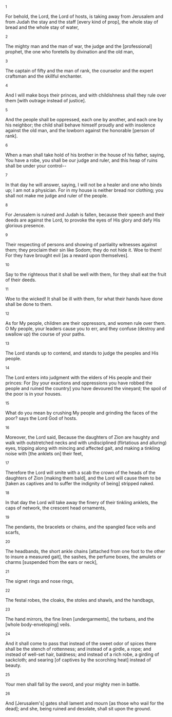 <sup>1</sup> 

For behold, the Lord, the Lord of hosts, is taking away from Jerusalem and from Judah the stay and the staff [every kind of prop], the whole stay of bread and the whole stay of water, 

<sup>2</sup> 

The mighty man and the man of war, the judge and the [professional] prophet, the one who foretells by divination and the old man, 

<sup>3</sup> 

The captain of fifty and the man of rank, the counselor and the expert craftsman and the skillful enchanter. 

<sup>4</sup> 

And I will make boys their princes, and with childishness shall they rule over them [with outrage instead of justice]. 

<sup>5</sup> 

And the people shall be oppressed, each one by another, and each one by his neighbor; the child shall behave himself proudly and with insolence against the old man, and the lowborn against the honorable [person of rank]. 

<sup>6</sup> 

When a man shall take hold of his brother in the house of his father, saying, You have a robe, you shall be our judge and ruler, and this heap of ruins shall be under your control-- 

<sup>7</sup> 

In that day he will answer, saying, I will not be a healer and one who binds up; I am not a physician. For in my house is neither bread nor clothing; you shall not make me judge and ruler of the people. 

<sup>8</sup> 

For Jerusalem is ruined and Judah is fallen, because their speech and their deeds are against the Lord, to provoke the eyes of His glory and defy His glorious presence. 

<sup>9</sup> 

Their respecting of persons and showing of partiality witnesses against them; they proclaim their sin like Sodom; they do not hide it. Woe to them! For they have brought evil [as a reward upon themselves]. 

<sup>10</sup> 

Say to the righteous that it shall be well with them, for they shall eat the fruit of their deeds. 

<sup>11</sup> 

Woe to the wicked! It shall be ill with them, for what their hands have done shall be done to them. 

<sup>12</sup> 

As for My people, children are their oppressors, and women rule over them. O My people, your leaders cause you to err, and they confuse (destroy and swallow up) the course of your paths. 

<sup>13</sup> 

The Lord stands up to contend, and stands to judge the peoples and His people. 

<sup>14</sup> 

The Lord enters into judgment with the elders of His people and their princes: For [by your exactions and oppressions you have robbed the people and ruined the country] you have devoured the vineyard; the spoil of the poor is in your houses. 

<sup>15</sup> 

What do you mean by crushing My people and grinding the faces of the poor? says the Lord God of hosts. 

<sup>16</sup> 

Moreover, the Lord said, Because the daughters of Zion are haughty and walk with outstretched necks and with undisciplined (flirtatious and alluring) eyes, tripping along with mincing and affected gait, and making a tinkling noise with [the anklets on] their feet, 

<sup>17</sup> 

Therefore the Lord will smite with a scab the crown of the heads of the daughters of Zion [making them bald], and the Lord will cause them to be [taken as captives and to suffer the indignity of being] stripped naked. 

<sup>18</sup> 

In that day the Lord will take away the finery of their tinkling anklets, the caps of network, the crescent head ornaments, 

<sup>19</sup> 

The pendants, the bracelets or chains, and the spangled face veils and scarfs, 

<sup>20</sup> 

The headbands, the short ankle chains [attached from one foot to the other to insure a measured gait], the sashes, the perfume boxes, the amulets or charms [suspended from the ears or neck], 

<sup>21</sup> 

The signet rings and nose rings, 

<sup>22</sup> 

The festal robes, the cloaks, the stoles and shawls, and the handbags, 

<sup>23</sup> 

The hand mirrors, the fine linen [undergarments], the turbans, and the [whole body-enveloping] veils. 

<sup>24</sup> 

And it shall come to pass that instead of the sweet odor of spices there shall be the stench of rottenness; and instead of a girdle, a rope; and instead of well-set hair, baldness; and instead of a rich robe, a girding of sackcloth; and searing [of captives by the scorching heat] instead of beauty. 

<sup>25</sup> 

Your men shall fall by the sword, and your mighty men in battle. 

<sup>26</sup> 

And [Jerusalem's] gates shall lament and mourn [as those who wail for the dead]; and she, being ruined and desolate, shall sit upon the ground.
